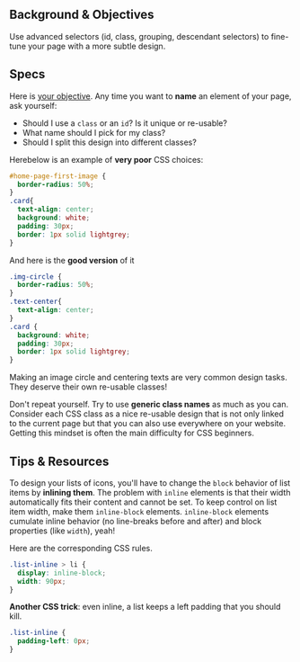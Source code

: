 ## Background & Objectives

Use advanced selectors (id, class, grouping, descendant selectors) to fine-tune your page with a more subtle design.

## Specs

Here is [your objective](http://lewagon.github.io/html-css-challenges/04-advanced-selectors/). Any time you want to **name** an element of your page, ask yourself:

- Should I use a `class` or an `id`? Is it unique or re-usable?
- What name should I pick for my class?
- Should I split this design into different classes?

Herebelow is an example of **very poor** CSS choices:

```css
#home-page-first-image {
  border-radius: 50%;
}
.card{
  text-align: center;
  background: white;
  padding: 30px;
  border: 1px solid lightgrey;
}
```

And here is the **good version** of it

```css
.img-circle {
  border-radius: 50%;
}
.text-center{
  text-align: center;
}
.card {
  background: white;
  padding: 30px;
  border: 1px solid lightgrey;
}
```

Making an image circle and centering texts are very common design tasks. They deserve their own re-usable classes!

Don't repeat yourself. Try to use **generic class names** as much as you can. Consider each CSS class as a nice re-usable design that is not only linked to the current page but that you can also use everywhere on your website. Getting this mindset is often the main difficulty for CSS beginners.

## Tips & Resources

To design your lists of icons, you'll have to change the `block` behavior of list items by **inlining them**. The problem with `inline` elements is that their width automatically fits their content and cannot be set. To keep control on list item width, make them `inline-block` elements. `inline-block` elements cumulate inline behavior (no line-breaks before and after) and block properties (like `width`), yeah!

Here are the corresponding CSS rules.

```css
.list-inline > li {
  display: inline-block;
  width: 90px;
}
```

**Another CSS trick**: even inline, a list keeps a left padding that you should kill.

```css
.list-inline {
  padding-left: 0px;
}
```